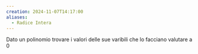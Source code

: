```yaml
---
creation: 2024-11-07T14:17:00
aliases:
  - Radice Intera
---
```

Dato un polinomio trovare i valori delle sue varibili che lo facciano valutare a $0$
